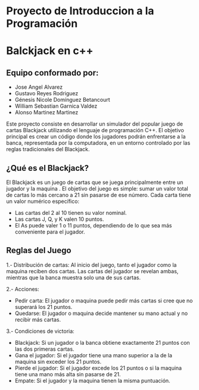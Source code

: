 # Proyecto de Introduccion a la Programación 

# Balckjack en c++

## Equipo conformado por: 
- Jose Angel Alvarez
- Gustavo Reyes Rodriguez
- Génesis Nicole Domínguez Betancourt
- William Sebastian Garnica Valdez
- Alonso Martinez Martinez 

Este proyecto consiste en desarrollar un simulador del popular juego de cartas Blackjack utilizando el lenguaje de programación C++. El objetivo principal es crear un código donde los jugadores podrán enfrentarse a la banca, representada por la computadora, en un entorno controlado por las reglas tradicionales del Blackjack.

## ¿Qué es el Blackjack?

 El Blackjack es un juego de cartas que se juega principalmente entre un jugador y la maquina . El objetivo del juego es simple: sumar un valor total de cartas lo más cercano a 21 sin pasarse de ese número. Cada carta tiene un valor numérico específico:

- Las cartas del 2 al 10 tienen su valor nominal.
- Las cartas J, Q, y K  valen 10 puntos.
- El As puede valer 1 o 11 puntos, dependiendo de lo que sea más conveniente para el jugador.

## Reglas del Juego

1.- Distribución de cartas: Al inicio del juego, tanto el jugador como la maquina reciben dos cartas. Las cartas del jugador se revelan ambas, mientras que la banca muestra solo una de sus cartas. 

2.- Acciones:
- Pedir carta: El jugador o maquina puede pedir más cartas si cree que no superará los 21 puntos.
- Quedarse: El jugador o maquina decide mantener su mano actual y no recibir más cartas.

3.- Condiciones de victoria:
- Blackjack: Si un jugador o la banca obtiene exactamente 21 puntos con las dos primeras cartas.
- Gana el jugador: Si el jugador tiene una mano superior a la de la maquina sin exceder los 21 puntos.
- Pierde el jugador: Si el jugador  excede los 21 puntos o si la maquina tiene una mano más alta sin pasarse de 21.
- Empate: Si el jugador y la maquina tienen la misma puntuación.
